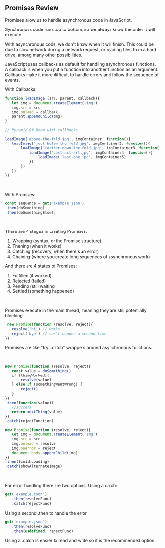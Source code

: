 ## Promises Review

Promises allow us to handle asynchronous code in JavaScript. 

Synchronous code runs top to bottom, so we always know the order it will execute.

With asynchronous code, we don't know when it will finish. This could be due to slow network during a network request, or reading files from a hard drive, among many other possibilities.

JavaScript uses callbacks as default for handling asynchronous functions. A callback is when you put a function into another function as an argument. Callbacks make it more difficult to handle errors and follow the sequence of events.

With Callbacks:
```js
function loadImage (src, parent, callback){
   let img = document.createElement('img')
   img.src = src
   img.onload = callback
   parent.appendChild(img)
}

// Pyramid Of Doom with callbacks

loadImage('above-the-fold.jpg', imgContainer, function(){
   loadImage('just-below-the-fold.jpg', imgContainer2, function(){
       loadImage('farther-down-the-fold.jpg', imgContainer3, function(){
           loadImage('abstract-art.jpg', imgContainer4, function(){
               loadImage('last-one.jpg', imgContainer5)
           })
       })
   })
})

```
</br>

With Promises:
```js
const sequence = get('example.json')
.then(doSomething)
.then(doSomethingElse);

```
</br>

There are 4 stages in creating Promises:
1. Wrapping (syntax, or the Promise structure)
2. Thening (when it works)
3. Catching (recovery, when there's an error)
4. Chaining (where you create long sequences of asynchronous work)

And there are 4 states of Promises:
1. Fulfilled (it worked)
2. Rejected (failed)
3. Pending (still waiting)
4. Settled (something happened)

</br>

Promises execute in the main thread, meaning they are still potentially blocking.
```js
 new Promise(function (resolve, reject){
   resolve('hi') // works
   reject('bye') // can't happen a second time
})
```
Promises are like "try...catch" wrappers around asynchronous functions.

</br>

```js
new Promise(function (resolve, reject){
   const value = doSomething()
   if (thingWorked){
       resolve(value)
   } else if (somethingWentWrong) {
       reject()
   }
})
.then(function(value){
   //success
   return nextThing(value)
})
.catch(rejectFunction)

new Promise(function (resolve, reject){
   let img = document.createElement('img')
   img.src = src
   img.onload = resolve
   img.onerror = reject
   document.body.appendChild(img)
})
.then(finishLoading)
.catch(showAlternateImage)
```

</br>

For error handling there are two options.
Using a catch:
```js
get('example.json')
   .then(resolveFunc)
   .catch(rejectFunc)

```

Using a second .then to handle the error
```js
get('example.json')
   .then(resolveFunc)
   .then(undefined, rejectFunc)
```

Using a .catch is easier to read and write so it is the recommended option.
